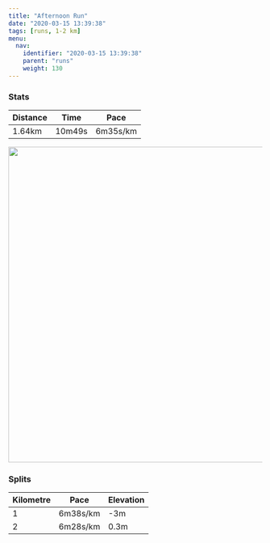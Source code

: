 ```yaml
---
title: "Afternoon Run"
date: "2020-03-15 13:39:38"
tags: [runs, 1-2 km]
menu:
  nav:
    identifier: "2020-03-15 13:39:38"
    parent: "runs"
    weight: 130
---
```


### Stats

| Distance | Time | Pace |
|----------|------|------|
|1.64km|10m49s|6m35s/km|

<img src='https://maps.googleapis.com/maps/api/staticmap?maptype=terrain&path=enc:spjeIjdyL[_@EOO[QSQiAKc@MWQc@[mAEs@g@iAU_AMiAk@eBIAKDMXQPi@^UKc@eAG?[~@QPYJEA]q@U}@YYMWs@{BGe@_@eAGu@GgAMy@YaACcA@OPg@V]p@s@r@e@lA[Ei@HkABy@Cg@ByBGk@GQCWQ]ScAAi@B_@AGECSKE?ELKJIl@?JBBDAFB^ZVr@VfAK\KhAGt@@h@Oz@?RBBCFGEGLIBm@CWNYJ_@VYDWAYl@Qp@W\_@CUQEA]H]@kAq@ICGBO\&key=AIzaSyBPVQ_iynBzLujdhfLzy8Z-5zczbktE55k&size=800x800&scale=2&markers=color:yellow|label:S|53.47098,-2.2639&markers=color:green|label:F|53.47649999999999,-2.256580000000001' width='625' />

### Splits

| Kilometre | Pace | Elevation |
|------|------|-----------|
|1|6m38s/km|-3m|
|2|6m28s/km|0.3m|

